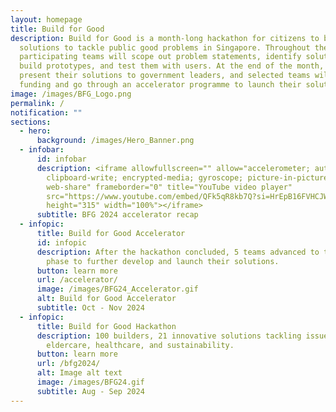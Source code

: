 ```yaml
---
layout: homepage
title: Build for Good
description: Build for Good is a month-long hackathon for citizens to build
  solutions to tackle public good problems in Singapore. Throughout the month,
  participating teams will scope out problem statements, identify solutions,
  build prototypes, and test them with users. At the end of the month, they will
  present their solutions to government leaders, and selected teams will receive
  funding and go through an accelerator programme to launch their solutions.
image: /images/BFG_Logo.png
permalink: /
notification: ""
sections:
  - hero:
      background: /images/Hero_Banner.png
  - infobar:
      id: infobar
      description: <iframe allowfullscreen="" allow="accelerometer; autoplay;
        clipboard-write; encrypted-media; gyroscope; picture-in-picture;
        web-share" frameborder="0" title="YouTube video player"
        src="https://www.youtube.com/embed/QFk5qR8kb7Q?si=HrEpB16FVHCJWebv"
        height="315" width="100%"></iframe>
      subtitle: BFG 2024 accelerator recap
  - infopic:
      title: Build for Good Accelerator
      id: infopic
      description: After the hackathon concluded, 5 teams advanced to the accelerator
        phase to further develop and launch their solutions.
      button: learn more
      url: /accelerator/
      image: /images/BFG24_Accelerator.gif
      alt: Build for Good Accelerator
      subtitle: Oct - Nov 2024
  - infopic:
      title: Build for Good Hackathon
      description: 100 builders, 21 innovative solutions tackling issues such as
        eldercare, healthcare, and sustainability.
      button: learn more
      url: /bfg2024/
      alt: Image alt text
      image: /images/BFG24.gif
      subtitle: Aug - Sep 2024
---
```

